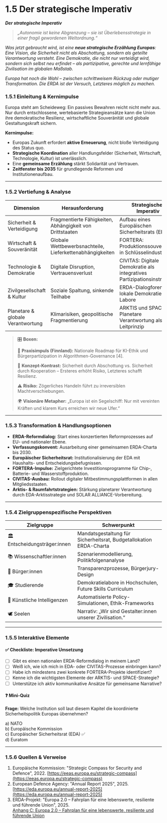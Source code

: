 # 1.5 Der strategische Imperativ

_**Der strategische Imperativ**_

> _„Autonomie ist keine Abgrenzung – sie ist Überlebensstrategie in einer fragil gewordenen Weltordnung.“_

_Was jetzt gebraucht wird, ist eine **neue strategische Erzählung Europas**: Eine Vision, die Sicherheit nicht als Abschottung, sondern als geteilte Verantwortung versteht. Eine Demokratie, die nicht nur verteidigt wird, sondern sich selbst neu erfindet – als partizipative, gerechte und lernfähige Zivilisation im globalen Maßstab._

_Europa hat noch die Wahl – zwischen schrittweisem Rückzug oder mutiger Transformation. Die ERDA ist der Versuch, Letzteres möglich zu machen._

### 1.5.1 Einleitung & Kernimpulse

Europa steht am Scheideweg: Ein passives Bewahren reicht nicht mehr aus. Nur durch entschlossene, wertebasierte Strategieansätze kann die Union ihre demokratische Resilienz, wirtschaftliche Souveränität und globale Gestaltungskraft sichern.

**Kernimpulse:**

* Europas Zukunft erfordert **aktive Erneuerung**, nicht bloße Verteidigung des Status quo.
* **Strategische Koordination** aller Handlungsfelder (Sicherheit, Wirtschaft, Technologie, Kultur) ist unerlässlich.
* Eine **gemeinsame Erzählung** stärkt Solidarität und Vertrauen.
* **Zeitfenster bis 2035** für grundlegende Reformen und Institutionenaufbau.

***

### 1.5.2 Vertiefung & Analyse

| Dimension                         | Herausforderung                                          | Strategischer Imperativ                                                |
| --------------------------------- | -------------------------------------------------------- | ---------------------------------------------------------------------- |
| Sicherheit & Verteidigung         | Fragmentierte Fähigkeiten, Abhängigkeit von Drittstaaten | Aufbau eines Europäischen Sicherheitsrats (EDA)                        |
| Wirtschaft & Souveränität         | Globale Wettbewerbsnachteile, Lieferkettenabhängigkeiten | FORTERA: Produktionssouveränität in Schlüsselindustrien                |
| Technologie & Demokratie          | Digitale Disruption, Vertrauensverlust                   | CIVITAS: Digitale Demokratie als integratives Partizipationsinstrument |
| Zivilgesellschaft & Kultur        | Soziale Spaltung, sinkende Teilhabe                      | ERDA-Dialogforen und lokale Demokratie-Labore                          |
| Planetare & globale Verantwortung | Klimarisiken, geopolitische Fragmentierung               | ARKTIS und SPACE: Planetare Verantwortung als Leitprinzip              |

> 🎛️ **Boxen:**
>
> 📌 **Praxisimpuls (Finnland):** Nationale Roadmap für KI-Ethik und Bürgerpartizipation in Algorithmen-Governance \[4].
>
> 🧠 **Konzept-Kontrast:** Sicherheit durch Abschottung vs. Sicherheit durch Kooperation – Ersteres erhöht Risiko, Letzteres schafft Resilienz.
>
> ⚠️ **Risiko:** Zögerliches Handeln führt zu irreversiblen Machtverschiebungen.
>
> 🌍 **Visionäre Metapher:** „Europa ist ein Segelschiff: Nur mit vereinten Kräften und klarem Kurs erreichen wir neue Ufer.“

***

### 1.5.3 Transformation & Handlungsoptionen

* **ERDA-Reformdialog:** Start eines konzertierten Reformprozesses auf EU- und nationaler Ebene.
* **Verfassungskonvent:** Ausarbeitung einer gemeinsamen ERDA-Charta bis 2030.
* **Europäischer Sicherheitsrat:** Institutionalisierung der EDA mit Haushalts- und Entscheidungsbefugnissen.
* **FORTERA-Impulse:** Zielgerichtete Investitionsprogramme für Chip-, Batterie- und Wasserstoffproduktion.
* **CIVITAS-Ausbau:** Rollout digitaler Mitbestimmungsplattformen in allen Mitgliedsstaaten.
* **Arktis- & Raumfahrtstrategien:** Stärkung planetarer Verantwortung durch EDA-Arktisstrategie und SOLAR ALLIANCE-Vorbereitung.

***

### 1.5.4 Zielgruppenspezifische Perspektiven

| Zielgruppe                    | Schwerpunkt                                                        |
| ----------------------------- | ------------------------------------------------------------------ |
| 🏛️ Entscheidungsträger:innen | Mandatsgestaltung für Sicherheitsrat, Budgetallokation ERDA-Charta |
| 📚 Wissenschaftler:innen      | Szenarienmodellierung, Politikfolgenanalyse                        |
| 🧍 Bürger:innen               | Transparenzprozesse, Bürgerjury-Design                             |
| 🎓 Studierende                | Demokratielabore in Hochschulen, Future Skills Curriculum          |
| 🤖 Künstliche Intelligenzen   | Automatisierte Policy-Simulationen, Ethik-Frameworks               |
| 🕊️ Seelen                    | Narrativ: „Wir sind Gestalter:innen unserer Zivilisation.“         |

***

### 1.5.5 Interaktive Elemente

#### ✅ Checkliste: Imperative Umsetzung

* [ ] Gibt es einen nationalen ERDA-Reformdialog in meinem Land?
* [ ] Weiß ich, wie ich mich in EDA- oder CIVITAS-Prozesse einbringen kann?
* [ ] Habe ich mindestens zwei konkrete FORTERA-Projekte identifiziert?
* [ ] Kenne ich die wichtigsten Elemente der ARKTIS- und SPACE-Strategie?
* [ ] Unterstütze ich aktiv kommunikative Ansätze für gemeinsame Narrative?

#### ❓ Mini-Quiz

**Frage:** Welche Institution soll laut diesem Kapitel die koordinierte Sicherheitspolitik Europas übernehmen?

a) NATO\
b) Europäische Kommission\
c) Europäischer Sicherheitsrat (EDA) ✅\
d) Euratom

***

### 1.5.6 Quellen & Verweise

1. Europäische Kommission: "Strategic Compass for Security and Defence", 2022. [https://eeas.europa.eu/strategic-compass](https://eeas.europa.eu/strategic-compass)
2. European Defence Agency: "Annual Report 2025", 2025. \
   [https://eda.europa.eu/annual-report-2025](https://eda.europa.eu/annual-report-2025)
3. ERDA-Projekt: "Europa 2.0 – Fahrplan für eine lebenswerte, resiliente und führende Union", 2025. \
   [Anhang C: Europa 2.0 – Fahrplan für eine lebenswerte, resiliente und führende Union](../anhang-c-europa-2.0-fahrplan-fur-eine-lebenswerte-resiliente-und-fuhrende-union.md)
